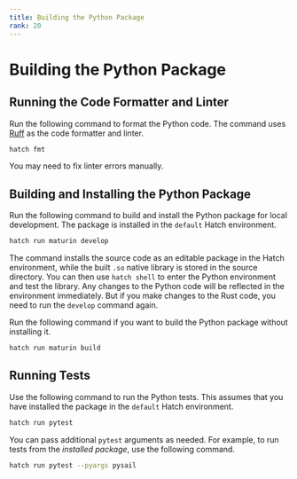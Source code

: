 ```yaml
---
title: Building the Python Package
rank: 20
---
```


# Building the Python Package

## Running the Code Formatter and Linter

Run the following command to format the Python code. The command uses [Ruff](https://docs.astral.sh/ruff) as the
code formatter and linter.

```bash
hatch fmt
```

You may need to fix linter errors manually.

## Building and Installing the Python Package

Run the following command to build and install the Python package for local development.
The package is installed in the `default` Hatch environment.

```bash
hatch run maturin develop
```

The command installs the source code as an editable package in the Hatch environment, while
the built `.so` native library is stored in the source directory. You can then use `hatch shell`
to enter the Python environment and test the library. Any changes to the Python code will be reflected in the
environment immediately. But if you make changes to the Rust code, you need to run the `develop` command again.

Run the following command if you want to build the Python package without installing it.

```bash
hatch run maturin build
```

## Running Tests

Use the following command to run the Python tests.
This assumes that you have installed the package in the `default` Hatch environment.

```bash
hatch run pytest
```

You can pass additional `pytest` arguments as needed.
For example, to run tests from the _installed package_, use the following command.

```bash
hatch run pytest --pyargs pysail
```

